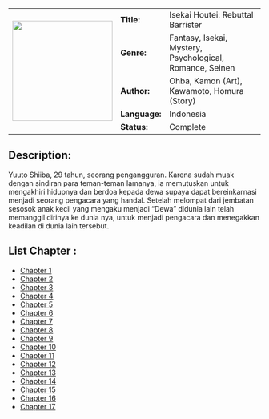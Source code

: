 <table>
    <tbody>
        <tr>
        	<td rowspan="5">
                <img src="https://3.bp.blogspot.com/-k3e_Oi3MURE/WxYxIQPrUoI/AAAAAAAD-to/s2eMeLSUaYAAGvz5rGDdpM2vNUmX0cliQCHMYCw/I/001.jpg" width="200"/>
            </td>
            <td><b>Title:</b></td>
            <td>Isekai Houtei: Rebuttal Barrister</td>
        </tr>
        <tr>
        	<td><b>Genre:</b></td>
            <td>Fantasy, Isekai, Mystery, Psychological, Romance, Seinen</td>
        </tr>
        <tr>
        	<td><b>Author:</b></td>
            <td>Ohba, Kamon (Art), Kawamoto, Homura (Story)</td>
        </tr>
        <tr>
        	<td><b>Language:</b></td>
            <td>Indonesia</td>
        </tr>
        <tr>
        	<td><b>Status:</b></td>
            <td>Complete</td>
        </tr>
    </tbody>
</table>

## Description:

Yuuto Shiiba, 29 tahun, seorang pengangguran. Karena sudah muak dengan sindiran para teman-teman lamanya, ia memutuskan untuk mengakhiri hidupnya dan berdoa kepada dewa supaya dapat bereinkarnasi menjadi seorang pengacara yang handal. Setelah melompat dari jembatan sesosok anak kecil yang mengaku menjadi “Dewa” didunia lain telah memanggil dirinya ke dunia nya, untuk menjadi pengacara dan menegakkan keadilan di dunia lain tersebut.

## List Chapter :
- [Chapter 1](https://imgreader.netlify.com/view/?content=%3Db24mpz0xLlcicHR2hhIvY0ZXaXNXJyBCYlMjYWwXR0VidwUmJTIjAtklM0ZWb3VjBIklMrYWc2Vi9JRlchc3L2125zRpblY3bGxWNvdhLhbmLW12lk5uLpYWbGZ2Fh9tLuY2bnQnRlNvblcmdXNHVil0auZ2YXcy9yM6L0cHaHR)
- [Chapter 2](https://imgreader.netlify.com/view?content=%3Db24mpz0yLlcicHR2hhIvY0ZXaXNXJyBCYlMjYWwXR0VidwUmJTIjAtklM0ZWb3VjBIklMrYWc2Vi9JRlchc3L2125zRpblY3bGxWNvdhLhbmLW12lk5uLpYWbGZ2Fh9tLuY2bnQnRlNvblcmdXNHVil0auZ2YXcy9yM6L0cHaHR)
- [Chapter 3](https://imgreader.netlify.com/view?content=%3Db24mpz0zLlcicHR2hhIvY0ZXaXNXJyBCYlMjYWwXR0VidwUmJTIjAtklM0ZWb3VjBIklMrYWc2Vi9JRlchc3L2125zRpblY3bGxWNvdhLhbmLW12lk5uLpYWbGZ2Fh9tLuY2bnQnRlNvblcmdXNHVil0auZ2YXcy9yM6L0cHaHR)
- [Chapter 4](https://imgreader.netlify.com/view?content=%3Db24mpz00LlcicHR2hhIvY0ZXaXNXJyBCYlMjYWwXR0VidwUmJTIjAtklM0ZWb3VjBIklMrYWc2Vi9JRlchc3L2125zRpblY3bGxWNvdhLhbmLW12lk5uLpYWbGZ2Fh9tLuY2bnQnRlNvblcmdXNHVil0auZ2YXcy9yM6L0cHaHR)
- [Chapter 5](https://imgreader.netlify.com/view?content=%3Db24mpz01LlcicHR2hhIvY0ZXaXNXJyBCYlMjYWwXR0VidwUmJTIjAtklM0ZWb3VjBIklMrYWc2Vi9JRlchc3L2125zRpblY3bGxWNvdhLhbmLW12lk5uLpYWbGZ2Fh9tLuY2bnQnRlNvblcmdXNHVil0auZ2YXcy9yM6L0cHaHR)
- [Chapter 6](https://imgreader.netlify.com/view?content=%3Db24mpz02LlcicHR2hhIvY0ZXaXNXJyBCYlMjYWwXR0VidwUmJTIjAtklM0ZWb3VjBIklMrYWc2Vi9JRlchc3L2125zRpblY3bGxWNvdhLhbmLW12lk5uLpYWbGZ2Fh9tLuY2bnQnRlNvblcmdXNHVil0auZ2YXcy9yM6L0cHaHR)
- [Chapter 7](https://imgreader.netlify.com/view?content=%3Db24mpz03LlcicHR2hhIvY0ZXaXNXJyBCYlMjYWwXR0VidwUmJTIjAtklM0ZWb3VjBIklMrYWc2Vi9JRlchc3L2125zRpblY3bGxWNvdhLhbmLW12lk5uLpYWbGZ2Fh9tLuY2bnQnRlNvblcmdXNHVil0auZ2YXcy9yM6L0cHaHR)
- [Chapter 8](https://imgreader.netlify.com/view?content=%3Db24mpz04LlcicHR2hhIvY0ZXaXNXJyBCYlMjYWwXR0VidwUmJTIjAtklM0ZWb3VjBIklMrYWc2Vi9JRlchc3L2125zRpblY3bGxWNvdhLhbmLW12lk5uLpYWbGZ2Fh9tLuY2bnQnRlNvblcmdXNHVil0auZ2YXcy9yM6L0cHaHR)
- [Chapter 9](https://imgreader.netlify.com/view?content=%3Db24mpz05LlcicHR2hhIvY0ZXaXNXJyBCYlMjYWwXR0VidwUmJTIjAtklM0ZWb3VjBIklMrYWc2Vi9JRlchc3L2125zRpblY3bGxWNvdhLhbmLW12lk5uLpYWbGZ2Fh9tLuY2bnQnRlNvblcmdXNHVil0auZ2YXcy9yM6L0cHaHR)
- [Chapter 10](https://imgreader.netlify.com/view?content=uc29C5q0xMlcicHR2hhIvY0ZXaXNXJyBCYlMjYWwXR0VidwUmJTIjAtklM0ZWb3VjBIklMrYWc2Vi9JRlchc3L2125zRpblY3bGxWNvdhLhbmLW12lk5uLpYWbGZ2Fh9tLuY2bnQnRlNvblcmdXNHVil0auZ2YXcy9yM6L0cHaHR)
- [Chapter 11](https://imgreader.netlify.com/view?content=uc29S5q0xMlcicHR2hhIvY0ZXaXNXJyBCYlMjYWwXR0VidwUmJTIjAtklM0ZWb3VjBIklMrYWc2Vi9JRlchc3L2125zRpblY3bGxWNvdhLhbmLW12lk5uLpYWbGZ2Fh9tLuY2bnQnRlNvblcmdXNHVil0auZ2YXcy9yM6L0cHaHR)
- [Chapter 12](https://imgreader.netlify.com/view?content=uc29i5q0xMlcicHR2hhIvY0ZXaXNXJyBCYlMjYWwXR0VidwUmJTIjAtklM0ZWb3VjBIklMrYWc2Vi9JRlchc3L2125zRpblY3bGxWNvdhLhbmLW12lk5uLpYWbGZ2Fh9tLuY2bnQnRlNvblcmdXNHVil0auZ2YXcy9yM6L0cHaHR)
- [Chapter 13](https://imgreader.netlify.com/view?content=uc29y5q0xMlcicHR2hhIvY0ZXaXNXJyBCYlMjYWwXR0VidwUmJTIjAtklM0ZWb3VjBIklMrYWc2Vi9JRlchc3L2125zRpblY3bGxWNvdhLhbmLW12lk5uLpYWbGZ2Fh9tLuY2bnQnRlNvblcmdXNHVil0auZ2YXcy9yM6L0cHaHR)
- [Chapter 14](https://imgreader.netlify.com/view?content=uc29C5q0xNlcicHR2hhIvY0ZXaXNXJyBCYlMjYWwXR0VidwUmJTIjAtklM0ZWb3VjBIklMrYWc2Vi9JRlchc3L2125zRpblY3bGxWNvdhLhbmLW12lk5uLpYWbGZ2Fh9tLuY2bnQnRlNvblcmdXNHVil0auZ2YXcy9yM6L0cHaHR)
- [Chapter 15](https://imgreader.netlify.com/view?content=uc29S5q0xNlcicHR2hhIvY0ZXaXNXJyBCYlMjYWwXR0VidwUmJTIjAtklM0ZWb3VjBIklMrYWc2Vi9JRlchc3L2125zRpblY3bGxWNvdhLhbmLW12lk5uLpYWbGZ2Fh9tLuY2bnQnRlNvblcmdXNHVil0auZ2YXcy9yM6L0cHaHR)
- [Chapter 16](https://imgreader.netlify.com/view?content=uc29i5q0xNlcicHR2hhIvY0ZXaXNXJyBCYlMjYWwXR0VidwUmJTIjAtklM0ZWb3VjBIklMrYWc2Vi9JRlchc3L2125zRpblY3bGxWNvdhLhbmLW12lk5uLpYWbGZ2Fh9tLuY2bnQnRlNvblcmdXNHVil0auZ2YXcy9yM6L0cHaHR)
- [Chapter 17](https://imgreader.netlify.com/view?content=uc29y5q0xNlcicHR2hhIvY0ZXaXNXJyBCYlMjYWwXR0VidwUmJTIjAtklM0ZWb3VjBIklMrYWc2Vi9JRlchc3L2125zRpblY3bGxWNvdhLhbmLW12lk5uLpYWbGZ2Fh9tLuY2bnQnRlNvblcmdXNHVil0auZ2YXcy9yM6L0cHaHR)